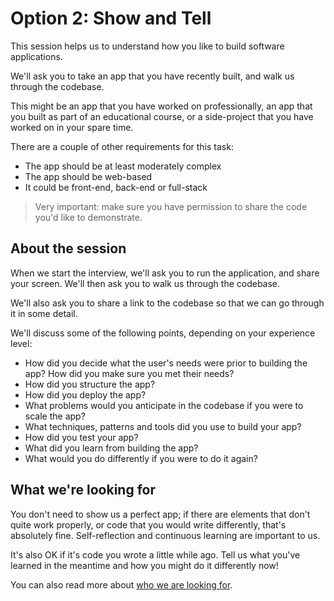 # Option 2: Show and Tell

This session helps us to understand how you like to build software applications.

We'll ask you to take an app that you have recently built, and walk us through the codebase.

This might be an app that you have worked on professionally, an app that you built as part of an educational course, or a side-project that you have worked on in your spare time.

There are a couple of other requirements for this task:

- The app should be at least moderately complex
- The app should be web-based
- It could be front-end, back-end or full-stack

> Very important: make sure you have permission to share the code you'd like to demonstrate.

## About the session

When we start the interview, we'll ask you to run the application, and share your screen. We'll then ask you to walk us through the codebase.

We'll also ask you to share a link to the codebase so that we can go through it in some detail.

We'll discuss some of the following points, depending on your experience level:

- How did you decide what the user's needs were prior to building the app? How did you make sure you met their needs?
- How did you structure the app?
- How did you deploy the app?
- What problems would you anticipate in the codebase if you were to scale the app?
- What techniques, patterns and tools did you use to build your app?
- How did you test your app?
- What did you learn from building the app?
- What would you do differently if you were to do it again?

## What we're looking for

You don't need to show us a perfect app; if there are elements that don't quite work properly, or code that you would write differently, that's absolutely fine. Self-reflection and continuous learning are important to us.

It's also OK if it's code you wrote a little while ago. Tell us what you've learned in the meantime and how you might do it differently now!

You can also read more about [who we are looking for](WhoAreWeLookingFor.md).
